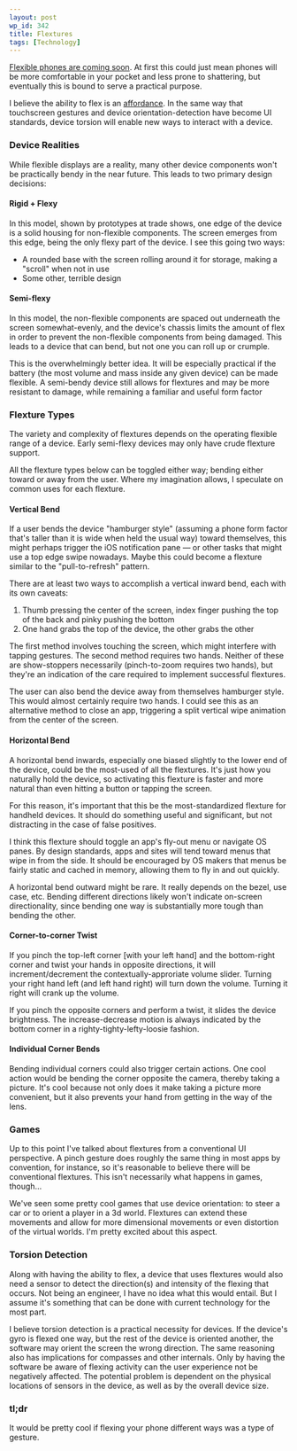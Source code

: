```yaml
---
layout: post
wp_id: 342
title: Flextures
tags: [Technology]
---
```


[Flexible phones are coming soon](http://www.bbc.co.uk/news/technology-20526577). At first this could just mean phones will be more comfortable in your pocket and less prone to shattering, but eventually this is bound to serve a practical purpose.

I believe the ability to flex is an [affordance](http://en.wikipedia.org/wiki/Affordance). In the same way that touchscreen gestures and device orientation-detection have become UI standards, device torsion will enable new ways to interact with a device.

### Device Realities
While flexible displays are a reality, many other device components won't be practically bendy in the near future. This leads to two primary design decisions:

#### Rigid + Flexy
In this model, shown by prototypes at trade shows, one edge of the device is a solid housing for non-flexible components. The screen emerges from this edge, being the only flexy part of the device. I see this going two ways:

  * A rounded base with the screen rolling around it for storage, making a "scroll" when not in use
  * Some other, terrible design

#### Semi-flexy
In this model, the non-flexible components are spaced out underneath the screen somewhat-evenly, and the device's chassis limits the amount of flex in order to prevent the non-flexible components from being damaged. This leads to a device that can bend, but not one you can roll up or crumple.

This is the overwhelmingly better idea. It will be especially practical if the battery (the most volume and mass inside any given device) can be made flexible. A semi-bendy device still allows for flextures and may be more resistant to damage, while remaining a familiar and useful form factor

### Flexture Types
The variety and complexity of flextures depends on the operating flexible range of a device. Early semi-flexy devices may only have crude flexture support.

All the flexture types below can be toggled either way; bending either toward or away from the user. Where my imagination allows, I speculate on common uses for each flexture.

#### Vertical Bend
If a user bends the device "hamburger style" (assuming a phone form factor that's taller than it is wide when held the usual way) toward themselves, this might perhaps trigger the iOS notification pane — or other tasks that might use a top edge swipe nowadays. Maybe this could become a flexture similar to the "pull-to-refresh" pattern.

There are at least two ways to accomplish a vertical inward bend, each with its own caveats:

  1. Thumb pressing the center of the screen, index finger pushing the top of the back and pinky pushing the bottom
  2. One hand grabs the top of the device, the other grabs the other

The first method involves touching the screen, which might interfere with tapping gestures. The second method requires two hands. Neither of these are show-stoppers necessarily (pinch-to-zoom requires two hands), but they're an indication of the care required to implement successful flextures.

The user can also bend the device away from themselves hamburger style. This would almost certainly require two hands. I could see this as an alternative method to close an app, triggering a split vertical wipe animation from the center of the screen.

#### Horizontal Bend
A horizontal bend inwards, especially one biased slightly to the lower end of the device, could be the most-used of all the flextures. It's just how you naturally hold the device, so activating this flexture is faster and more natural than even hitting a button or tapping the screen.

For this reason, it's important that this be the most-standardized flexture for handheld devices. It should do something useful and significant, but not distracting in the case of false positives.

I think this flexture should toggle an app's fly-out menu or navigate OS panes. By design standards, apps and sites will tend toward menus that wipe in from the side. It should be encouraged by OS makers that menus be fairly static and cached in memory, allowing them to fly in and out quickly.

A horizontal bend outward might be rare. It really depends on the bezel, use case, etc. Bending different directions likely won't indicate on-screen directionality, since bending one way is substantially more tough than bending the other.

#### Corner-to-corner Twist
If you pinch the top-left corner [with your left hand] and the bottom-right corner and twist your hands in opposite directions, it will increment/decrement the contextually-approriate volume slider. Turning your right hand left (and left hand right) will turn down the volume. Turning it right will crank up the volume.

If you pinch the opposite corners and perform a twist, it slides the device brightness. The increase-decrease motion is always indicated by the bottom corner in a righty-tighty-lefty-loosie fashion.

#### Individual Corner Bends
Bending individual corners could also trigger certain actions. One cool action would be bending the corner opposite the camera, thereby taking a picture. It's cool because not only does it make taking a picture more convenient, but it also prevents your hand from getting in the way of the lens.

### Games
Up to this point I've talked about flextures from a conventional UI perspective. A pinch gesture does roughly the same thing in most apps by convention, for instance, so it's reasonable to believe there will be conventional flextures. This isn't necessarily what happens in games, though…

We've seen some pretty cool games that use device orientation: to steer a car or to orient a player in a 3d world. Flextures can extend these movements and allow for more dimensional movements or even distortion of the virtual worlds. I'm pretty excited about this aspect.

### Torsion Detection
Along with having the ability to flex, a device that uses flextures would also need a sensor to detect the direction(s) and intensity of the flexing that occurs. Not being an engineer, I have no idea what this would entail. But I assume it's something that can be done with current technology for the most part.

I believe torsion detection is a practical necessity for devices. If the device's gyro is flexed one way, but the rest of the device is oriented another, the software may orient the screen the wrong direction. The same reasoning also has implications for compasses and other internals. Only by having the software be aware of flexing activity can the user experience not be negatively affected. The potential problem is dependent on the physical locations of sensors in the device, as well as by the overall device size.

### tl;dr
It would be pretty cool if flexing your phone different ways was a type of gesture.